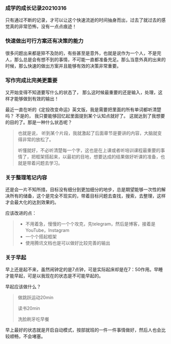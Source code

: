 ### 成学的成长记录20210316

只有通过不断的记录，才可以让这个快速流逝的时间抽身而出，过去了就过去的感觉真的非常恐怖，没有一点点痕迹！

### 快速做出可行方案还有决策的能力

很多问题出来都是猝不及防的，有些甚至是意外，也就是说作为一个人，不是完人，那么总是会有想不到的事情，不可能一直都准备充足。那么当意外真的出来的时候，那么快速的做出方案并且能够有效的决策非常重要。

### 写作完成比完美更重要

又开始变得不知道要写什么的状态了， 那么这时候最重要的还是输入，处理，这样才能够做到有效的输出！

最近一直在听的《定投改变命运》英文版，我是需要把里面的所有单词都听清楚吗？ 不是的， 我只要能够回忆起里面提到某个认知点就好了。 这就达到了我想要的目的了。那是一种什么状态呢？

> 也就是说， 听到某个片段，我就激起了后面章节是要讲的内容，大脑就变得非常的放松了。
>
> 听懂就好，不必听清楚每一个字，这也是在上课或者听培训课程最重要的事情了，把框架搭起来，以最初的目地，想要达成的结果做好听课的准备，也就是带着问题去学习。

### 关于整理笔记内容

还是会一片不知所措，目标没有细分到更加细分的地步，总是期望能够一次性的解决所有的储备，这个是完全不现实的，带着目标问题去查找，搜索，去整理，这样才会最大化的达到效果的。

应该改进的点：

> - 不用着急，慢慢的一个个攻克，先telegram，然后是博客，接着是YouTube，Instagram
> - 一个个搭起框架
> - 使用腾讯文档也是可以做好比较完善的输出

### 关于早起

早上还是起不来，虽然闹钟定的是7点钟，可是实际起床却是在7：50作用。早睡才能早起，可是以我现在的状态是不可能早起的。

早起应该做什么？

> 做跳跃运动20min
>
> 读书20min
>
> 洗脸刷牙吃早餐

早上最好的状态就是开启自动模式，按部就班的一件一件事情做好，然后人也会比较顺畅，不会堵塞。



